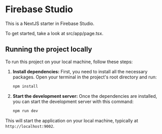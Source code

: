# Firebase Studio

This is a NextJS starter in Firebase Studio.

To get started, take a look at src/app/page.tsx.

## Running the project locally

To run this project on your local machine, follow these steps:

1.  **Install dependencies:**
    First, you need to install all the necessary packages. Open your terminal in the project's root directory and run:
    ```bash
    npm install
    ```

2.  **Start the development server:**
    Once the dependencies are installed, you can start the development server with this command:
    ```bash
    npm run dev
    ```

This will start the application on your local machine, typically at `http://localhost:9002`.
